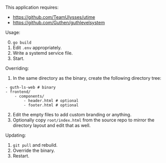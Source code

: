 This application requires:

- https://github.com/TeamUlysses/utime
- https://github.com/Guthen/guthlevelsystem

Usage:

0. `go build`
1. Edit `.env` appropriately.
2. Write a systemd service file.
3. Start.

Overriding:

1. In the same directory as the binary, create the following directory tree:

```
- guth-ls-web # binary
- frontend/
	- components/
		- header.html # optional
		- footer.html # optional
```

2. Edit the empty files to add custom branding or anything.
3. Optionally copy `root/index.html` from the source repo to mirror the
   directory layout and edit that as well.

Updating:

1. `git pull` and rebuild.
2. Override the binary.
3. Restart.
